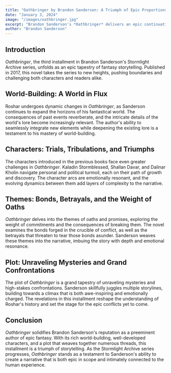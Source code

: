 ```yaml
---
title: "Oathbringer by Brandon Sanderson: A Triumph of Epic Proportions"
date: "January 3, 2024"
image: "/images/oathbringer.jpg"
excerpt: "Brandon Sanderson's *Oathbringer* delivers an epic continuation of the Stormlight Archive series, with profound revelations, intense conflicts, and a narrative that transcends the boundaries of fantasy."
author: "Brandon Sanderson"
---
```


## Introduction

*Oathbringer*, the third installment in Brandon Sanderson's Stormlight Archive series, unfolds as an epic tapestry of fantasy storytelling. Published in 2017, this novel takes the series to new heights, pushing boundaries and challenging both characters and readers alike.

## World-Building: A World in Flux

Roshar undergoes dynamic changes in *Oathbringer*, as Sanderson continues to expand the horizons of his fantastical world. The consequences of past events reverberate, and the intricate details of the world's lore become increasingly relevant. The author's ability to seamlessly integrate new elements while deepening the existing lore is a testament to his mastery of world-building.

## Characters: Trials, Tribulations, and Triumphs

The characters introduced in the previous books face even greater challenges in *Oathbringer*. Kaladin Stormblessed, Shallan Davar, and Dalinar Kholin navigate personal and political turmoil, each on their path of growth and discovery. The character arcs are emotionally resonant, and the evolving dynamics between them add layers of complexity to the narrative.

## Themes: Bonds, Betrayals, and the Weight of Oaths

*Oathbringer* delves into the themes of oaths and promises, exploring the weight of commitments and the consequences of breaking them. The novel examines the bonds forged in the crucible of conflict, as well as the betrayals that threaten to tear those bonds asunder. Sanderson weaves these themes into the narrative, imbuing the story with depth and emotional resonance.

## Plot: Unraveling Mysteries and Grand Confrontations

The plot of *Oathbringer* is a grand tapestry of unraveling mysteries and high-stakes confrontations. Sanderson skillfully juggles multiple storylines, building towards a climax that is both awe-inspiring and emotionally charged. The revelations in this installment reshape the understanding of Roshar's history and set the stage for the epic conflicts yet to come.

## Conclusion

*Oathbringer* solidifies Brandon Sanderson's reputation as a preeminent author of epic fantasy. With its rich world-building, well-developed characters, and a plot that weaves together numerous threads, this installment is a triumph of storytelling. As the Stormlight Archive series progresses, *Oathbringer* stands as a testament to Sanderson's ability to create a narrative that is both epic in scope and intimately connected to the human experience.
